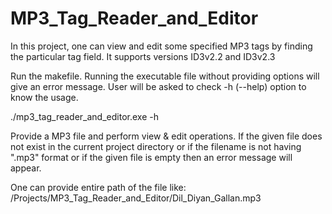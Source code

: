 # MP3_Tag_Reader_and_Editor
In this project, one can view and edit some specified MP3 tags by finding the particular tag field. It supports versions ID3v2.2 and ID3v2.3

Run the makefile.
Running the executable file without providing options will give an error message.
User will be asked to check -h (--help) option to know the usage.


./mp3_tag_reader_and_editor.exe -h

Provide a MP3 file and perform view & edit operations. If the given file does not exist in the current project directory or if the filename is not having ".mp3" format or if the given file is empty then an error message will appear.

One can provide entire path of the file like: /Projects/MP3_Tag_Reader_and_Editor/Dil_Diyan_Gallan.mp3
